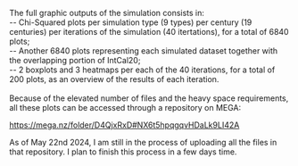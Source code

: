 The full graphic outputs of the simulation consists in:<br>
-- Chi-Squared plots per simulation type (9 types) per century (19 centuries) per iterations of the simulation (40 itertations), 
   for a total of 6840 plots;<br>
-- Another 6840 plots representing each simulated dataset together with the overlapping portion of IntCal20;<br>
-- 2 boxplots and 3 heatmaps per each of the 40 iterations, for a total of 200 plots, as an overview of the results of each iteration.<br>
<br>
Because of the elevated number of files and the heavy space requirements, all these plots can be accessed through a repository on MEGA:<br>

https://mega.nz/folder/D4QjxRxD#NX6t5hpqgqvHDaLk9LI42A<br>

As of May 22nd 2024, I am still in the process of uploading all the files in that repository. I plan to finish this process in a few days time.
